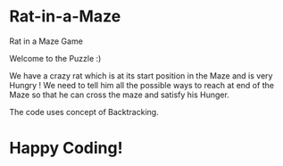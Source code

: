 # Rat-in-a-Maze
Rat in a Maze Game

Welcome to the Puzzle :)

We have a crazy rat which is at its start position in the Maze and is very Hungry !
We need to tell him all the possible ways to reach at end of the Maze so that he can cross the maze and satisfy his Hunger.

The code uses concept of Backtracking.

# Happy Coding!
